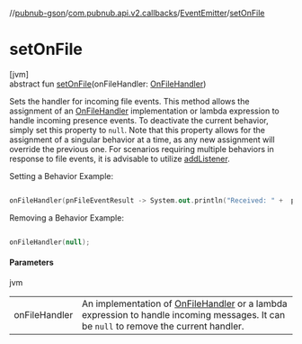 //[pubnub-gson](../../../index.md)/[com.pubnub.api.v2.callbacks](../index.md)/[EventEmitter](index.md)/[setOnFile](set-on-file.md)

# setOnFile

[jvm]\
abstract fun [setOnFile](set-on-file.md)(onFileHandler: [OnFileHandler](../../com.pubnub.api.v2.callbacks.handlers/-on-file-handler/index.md))

Sets the handler for incoming file events. This method allows the assignment of an [OnFileHandler](../../com.pubnub.api.v2.callbacks.handlers/-on-file-handler/index.md) implementation or lambda expression to handle incoming presence events. To deactivate the current behavior, simply set this property to `null`. Note that this property allows for the assignment of a singular behavior at a time, as any new assignment will override the previous one. For scenarios requiring multiple behaviors in response to file events, it is advisable to utilize [addListener](index.md#330403064%2FFunctions%2F-395131529). 

Setting a Behavior Example:

```kotlin

onFileHandler(pnFileEventResult -> System.out.println("Received: " +  pnFileEventResult.getMessage()));

```

Removing a Behavior Example:

```kotlin

onFileHandler(null);

```

#### Parameters

jvm

| | |
|---|---|
| onFileHandler | An implementation of [OnFileHandler](../../com.pubnub.api.v2.callbacks.handlers/-on-file-handler/index.md) or a lambda expression to handle incoming messages. It can be `null` to remove the current handler. |
